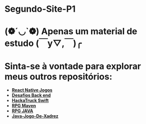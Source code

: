 # Segundo-Site-P1

# (❁´◡`❁) Apenas um material de estudo (￣y▽,￣)╭

# Sinta-se à vontade para explorar meus outros repositórios:

- **[React Native Jogos](https://github.com/Cry199/React-Native-Jogos)**
-  **[Desafios Back end](https://github.com/Cry199/Desafios-Back-end)**
- **[HackaTruck Swift](https://github.com/Cry199/HackaTruck-Swift)**
- **[RPG Maven](https://github.com/Gioh-Workplace/RPG)**
- **[RPG JAVA](https://github.com/Cry199/Jogo-RPG-JAVA)**
- **[Java-Jogo-De-Xadrez](https://github.com/Cry199/Java-Jogo-De-Xadrez)**
